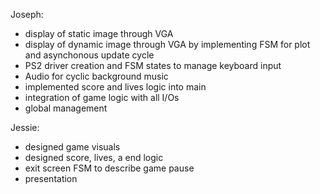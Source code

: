 Joseph:

- display of static image through VGA 
- display of dynamic image through VGA by implementing FSM for plot and asynchonous update cycle
- PS2 driver creation and FSM states to manage keyboard input
- Audio for cyclic background music
- implemented score and lives logic into main
- integration of game logic with all I/Os
- global management


Jessie:

- designed game visuals
- designed score, lives, a end logic
- exit screen FSM to describe game pause
- presentation
